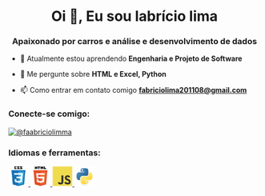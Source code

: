 <h1 align="center">Oi 👋, Eu sou labrício lima</h1>
<h3 align="center">Apaixonado por carros e análise e desenvolvimento de dados</h3>

- 🌱 Atualmente estou aprendendo **Engenharia e Projeto de Software**

- 💬 Me pergunte sobre **HTML e Excel, Python**

- 📫 Como entrar em contato comigo **fabriciolima201108@gmail.com**

<h3 align="left">Conecte-se comigo:</h3>
<p align="left">
<a href="https://instagram.com/@faabriciolimma" target="blank"><img align="center" src="https://raw.githubusercontent.com/rahuldkjain/github-profile-readme-generator/master/src/images/icons/Social/instagram.svg" alt="@faabriciolimma" height="30" width="40" /></a>
</p>

<h3 align="left">Idiomas e ferramentas:</h3>
<p align="left"> <a href="https://www.w3schools.com/css/" target="_blank" rel="noreferrer"> <img src="https://raw.githubusercontent.com/devicons/devicon/master/icons/css3/css3-original-wordmark.svg" alt="css3" width="40" height="40"/> </a> <a href="https://www.w3.org/html/" target="_blank" rel="noreferrer"> <img src="https://raw.githubusercontent.com/devicons/devicon/master/icons/html5/html5-original-wordmark.svg" alt="html5" width="40" height="40"/> </a> <a href="https://developer.mozilla.org/en-US/docs/Web/JavaScript" target="_blank" rel="noreferrer"> <img src="https://raw.githubusercontent.com/devicons/devicon/master/icons/javascript/javascript-original.svg" alt="javascript" width="40" height="40"/> </a> <a href="https://www.python.org" target="_blank" rel="noreferrer"> <img src="https://raw.githubusercontent.com/devicons/devicon/master/icons/python/python-original.svg" alt="python" width="40" height="40"/> </a> </p>
